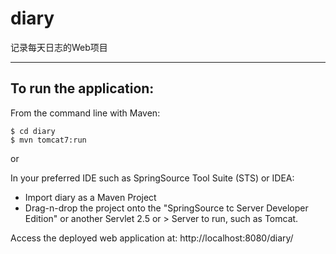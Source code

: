 diary
=====

记录每天日志的Web项目

-------------------
To run the application:
-------------------
From the command line with Maven:

    $ cd diary
    $ mvn tomcat7:run
or

In your preferred IDE such as SpringSource Tool Suite (STS) or IDEA:

* Import diary as a Maven Project
* Drag-n-drop the project onto the "SpringSource tc Server Developer Edition" or another Servlet 2.5 or > Server to run, such as Tomcat.

Access the deployed web application at: http://localhost:8080/diary/

